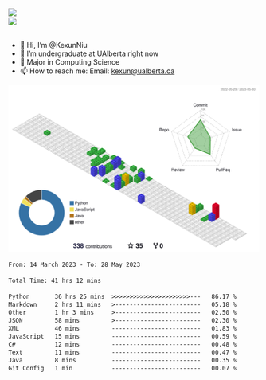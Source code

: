 <a href="https://github.com/anuraghazra/github-readme-stats">
  <img align="center" src="https://github-readme-stats.vercel.app/api?username=KexunNiu&show_icons=true" />
</a>
</br>
<a href="https://github.com/anuraghazra/github-readme-stats">
  <img align="center" src="https://github-readme-stats.vercel.app/api/top-langs/?username=KexunNiu" />
</a>

</br>
</br>

- 👋 Hi, I’m @KexunNiu
- 👀 I’m  undergraduate at UAlberta right now
- 🌱 Major in Computing Science
- 📫 How to reach me: Email: kexun@ualberta.ca

<!---
KexunNiu/KexunNiu is a ✨ special ✨ repository because its `README.md` (this file) appears on your GitHub profile.
You can click the Preview link to take a look at your changes.
--->

![](./profile-3d-contrib/profile-gitblock.svg)

<!--START_SECTION:waka-->

```text
From: 14 March 2023 - To: 28 May 2023

Total Time: 41 hrs 12 mins

Python       36 hrs 25 mins  >>>>>>>>>>>>>>>>>>>>>>---   86.17 %
Markdown     2 hrs 11 mins   >------------------------   05.18 %
Other        1 hr 3 mins     >------------------------   02.50 %
JSON         58 mins         >------------------------   02.30 %
XML          46 mins         -------------------------   01.83 %
JavaScript   15 mins         -------------------------   00.59 %
C#           12 mins         -------------------------   00.48 %
Text         11 mins         -------------------------   00.47 %
Java         8 mins          -------------------------   00.35 %
Git Config   1 min           -------------------------   00.07 %
```

<!--END_SECTION:waka-->
